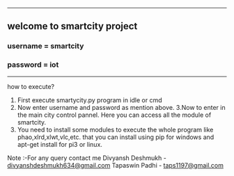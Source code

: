 ------------------------------------------------------------------
welcome to smartcity project
-----------------------------------------
### username = smartcity

### password = iot
------------------------------------------------------------
how to execute?

1. First execute smartycity.py program in idle or cmd
2. Now enter username and password as mention above.
3.Now to enter in the main city control pannel. Here you can access all the module of smartcity.
4. You need to install some modules to execute the whole program like phao,xlrd,xlwt,vlc,etc. that you can install using pip for windows and apt-get install for pi3 or linux.

Note :-For any query contact me
Divyansh Deshmukh - divyanshdeshmukh634@gmail.com
Tapaswin Padhi - taps1197@gmail.com
